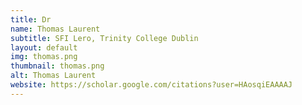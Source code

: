 ```yaml
---
title: Dr
name: Thomas Laurent
subtitle: SFI Lero, Trinity College Dublin
layout: default
img: thomas.png
thumbnail: thomas.png
alt: Thomas Laurent
website: https://scholar.google.com/citations?user=HAosqiEAAAAJ
---
```

